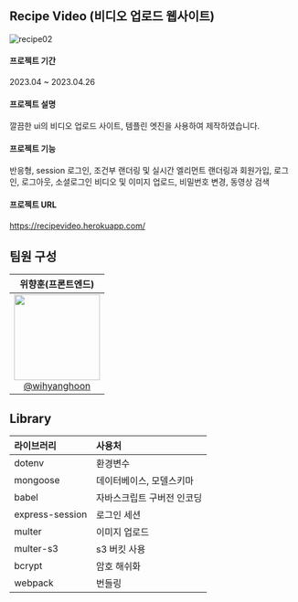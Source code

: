 ## Recipe Video (비디오 업로드 웹사이트)
![recipe02](https://user-images.githubusercontent.com/66665468/234598890-067c0ddc-0ae3-4115-9eda-6e6ff9cc1c2a.jpg)

#### 프로젝트 기간
2023.04 ~ 2023.04.26

#### 프로젝트 설명
깔끔한 ui의 비디오 업로드 사이트, 템플린 엣진을 사용하여 제작하였습니다.

#### 프로젝트 기능
반응형, session 로그인, 조건부 랜더링 및 실시간 엘리먼트 랜더링과 회원가입, 로그인, 로그아웃, 소셜로그인
비디오 및 이미지 업로드, 비밀번호 변경, 동영상 검색


#### 프로젝트 URL
https://recipevideo.herokuapp.com/

## 팀원 구성
| **위향훈(프론트엔드)** |
| :------: |
| [<img src="https://user-images.githubusercontent.com/66665468/221801579-e6654496-2ef9-47cc-b8be-be606858025b.jpg" width=150> <br/> @wihyanghoon](https://github.com/wihyanghoon) |

## Library
|라이브러리|사용처|
|:---|:---|
|dotenv|환경변수|
|mongoose|데이터베이스, 모델스키마|
|babel|자바스크립트 구버전 인코딩|
|express-session|로그인 세션|
|multer|이미지 업로드|
|multer-s3|s3 버킷 사용|
|bcrypt|암호 해쉬화|
|webpack|번들링|
